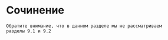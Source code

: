 # Сочинение

```admonish note
Обратите внимание, что в данном разделе мы не рассматриваем
разделы 9.1 и 9.2
```


